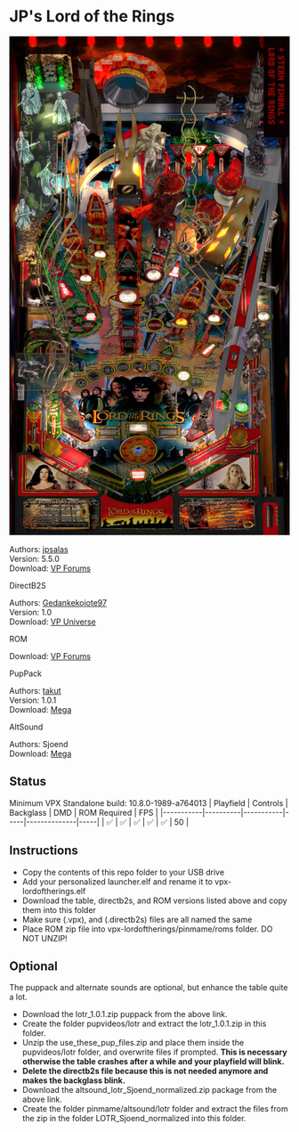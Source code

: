 # JP's Lord of the Rings

![Table Preview](https://github.com/evilwraith/vpx-images/blob/main/vpx-lordoftherings.jpg)

Authors: [jpsalas](https://www.vpforums.org/index.php?s=543a5ca562cc33a89debe8ace8834f1e&showuser=277)  
Version: 5.5.0  
Download: [VP Forums](https://www.vpforums.org/index.php?app=downloads&showfile=12898)

DirectB2S

Authors: [Gedankekojote97](https://vpuniverse.com/profile/42203-gedankekojote97/)  
Version: 1.0  
Download: [VP Universe](https://vpuniverse.com/files/file/8829-lord-of-the-rings-authentic-fantasy/)

ROM

Download: [VP Forums](https://www.vpforums.org/index.php?app=downloads&showfile=7316)

PupPack

Authors: [takut](https://vpuniverse.com/profile/3434-takut/)  
Version: 1.0.1  
Download: [Mega](https://mega.nz/file/7BdSXbQJ#ReZzIrRvpYc2nyHMQjZSp2s91fZ7ly5YOVy5c12zg4U)

AltSound

Authors: Sjoend  
Download: [Mega](https://mega.nz/file/rnJCCZRD#wLnMhIKqTID9y8KHSYDlIJ4RpeiUPTOZ698N4mat-BY)

## Status 

Minimum VPX Standalone build: 10.8.0-1989-a764013
| Playfield | Controls | Backglass | DMD | ROM Required | FPS | 
|-----------|----------|-----------|-----|--------------|-----|
| :white_check_mark: | :white_check_mark: | :white_check_mark: | :white_check_mark: | :white_check_mark: | 50 |

## Instructions

- Copy the contents of this repo folder to your USB drive
- Add your personalized launcher.elf and rename it to vpx-lordoftherings.elf
- Download the table, directb2s, and ROM versions listed above and copy them into this folder
- Make sure (.vpx), and (.directb2s) files are all named the same
- Place ROM zip file into vpx-lordoftherings/pinmame/roms folder. DO NOT UNZIP!

## Optional

The puppack and alternate sounds are optional, but enhance the table quite a lot.

- Download the lotr_1.0.1.zip puppack from the above link.
- Create the folder pupvideos/lotr and extract the lotr_1.0.1.zip in this folder.
- Unzip the use_these_pup_files.zip and place them inside the pupvideos/lotr folder, and overwrite files if prompted. __This is necessary otherwise the table crashes after a while and your playfield will blink.__
- __Delete the directb2s file because this is not needed anymore and makes the backglass blink.__
- Download the altsound_lotr_Sjoend_normalized.zip package from the above link.
- Create the folder pinmame/altsound/lotr folder and extract the files from the zip in the folder LOTR_Sjoend_normalized into this folder.

